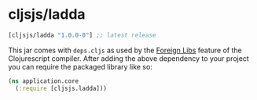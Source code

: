# cljsjs/ladda

[](dependency)
```clojure
[cljsjs/ladda "1.0.0-0"] ;; latest release
```
[](/dependency)

This jar comes with `deps.cljs` as used by the [Foreign Libs][flibs] feature
of the Clojurescript compiler. After adding the above dependency to your project
you can require the packaged library like so:

```clojure
(ns application.core
  (:require [cljsjs.ladda]))
```

[flibs]: https://github.com/clojure/clojurescript/wiki/Packaging-Foreign-Dependencies
